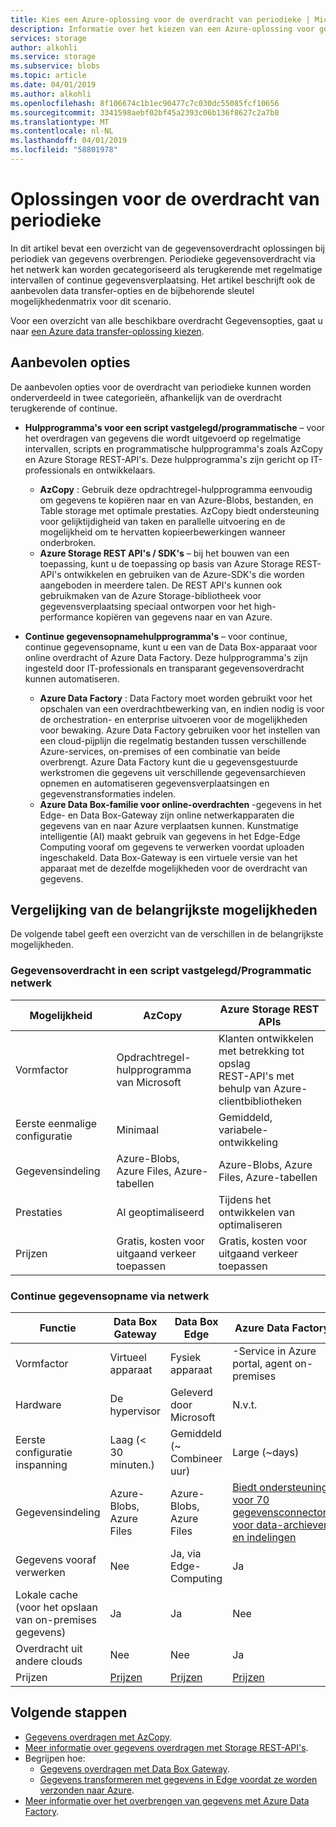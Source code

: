 ```yaml
---
title: Kies een Azure-oplossing voor de overdracht van periodieke | Microsoft Docs
description: Informatie over het kiezen van een Azure-oplossing voor gegevensoverdracht wanneer periodiek van gegevens overbrengen.
services: storage
author: alkohli
ms.service: storage
ms.subservice: blobs
ms.topic: article
ms.date: 04/01/2019
ms.author: alkohli
ms.openlocfilehash: 8f106674c1b1ec90477c7c030dc55085fcf10656
ms.sourcegitcommit: 3341598aebf02bf45a2393c06b136f8627c2a7b8
ms.translationtype: MT
ms.contentlocale: nl-NL
ms.lasthandoff: 04/01/2019
ms.locfileid: "58801978"
---
```

# <a name="solutions-for-periodic-data-transfer"></a>Oplossingen voor de overdracht van periodieke
 
In dit artikel bevat een overzicht van de gegevensoverdracht oplossingen bij periodiek van gegevens overbrengen. Periodieke gegevensoverdracht via het netwerk kan worden gecategoriseerd als terugkerende met regelmatige intervallen of continue gegevensverplaatsing. Het artikel beschrijft ook de aanbevolen data transfer-opties en de bijbehorende sleutel mogelijkhedenmatrix voor dit scenario.

Voor een overzicht van alle beschikbare overdracht Gegevensopties, gaat u naar [een Azure data transfer-oplossing kiezen](storage-choose-data-transfer-solution.md).

## <a name="recommended-options"></a>Aanbevolen opties

De aanbevolen opties voor de overdracht van periodieke kunnen worden onderverdeeld in twee categorieën, afhankelijk van de overdracht terugkerende of continue.

- **Hulpprogramma's voor een script vastgelegd/programmatische** – voor het overdragen van gegevens die wordt uitgevoerd op regelmatige intervallen, scripts en programmatische hulpprogramma's zoals AzCopy en Azure Storage REST-API's. Deze hulpprogramma's zijn gericht op IT-professionals en ontwikkelaars.

    - **AzCopy** : Gebruik deze opdrachtregel-hulpprogramma eenvoudig om gegevens te kopiëren naar en van Azure-Blobs, bestanden, en Table storage met optimale prestaties. AzCopy biedt ondersteuning voor gelijktijdigheid van taken en parallelle uitvoering en de mogelijkheid om te hervatten kopieerbewerkingen wanneer onderbroken.
    - **Azure Storage REST API's / SDK's** – bij het bouwen van een toepassing, kunt u de toepassing op basis van Azure Storage REST-API's ontwikkelen en gebruiken van de Azure-SDK's die worden aangeboden in meerdere talen. De REST API's kunnen ook gebruikmaken van de Azure Storage-bibliotheek voor gegevensverplaatsing speciaal ontworpen voor het high-performance kopiëren van gegevens naar en van Azure.

- **Continue gegevensopnamehulpprogramma's** – voor continue, continue gegevensopname, kunt u een van de Data Box-apparaat voor online overdracht of Azure Data Factory. Deze hulpprogramma's zijn ingesteld door IT-professionals en transparant gegevensoverdracht kunnen automatiseren.

    - **Azure Data Factory** : Data Factory moet worden gebruikt voor het opschalen van een overdrachtbewerking van, en indien nodig is voor de orchestration- en enterprise uitvoeren voor de mogelijkheden voor bewaking. Azure Data Factory gebruiken voor het instellen van een cloud-pijplijn die regelmatig bestanden tussen verschillende Azure-services, on-premises of een combinatie van beide overbrengt. Azure Data Factory kunt die u gegevensgestuurde werkstromen die gegevens uit verschillende gegevensarchieven opnemen en automatiseren gegevensverplaatsingen en gegevenstransformaties indelen.
    - **Azure Data Box-familie voor online-overdrachten** -gegevens in het Edge- en Data Box-Gateway zijn online netwerkapparaten die gegevens van en naar Azure verplaatsen kunnen. Kunstmatige intelligentie (AI) maakt gebruik van gegevens in het Edge-Edge Computing vooraf om gegevens te verwerken voordat uploaden ingeschakeld. Data Box-Gateway is een virtuele versie van het apparaat met de dezelfde mogelijkheden voor de overdracht van gegevens.


## <a name="comparison-of-key-capabilities"></a>Vergelijking van de belangrijkste mogelijkheden

De volgende tabel geeft een overzicht van de verschillen in de belangrijkste mogelijkheden.

### <a name="scriptedprogrammatic-network-data-transfer"></a>Gegevensoverdracht in een script vastgelegd/Programmatic netwerk

| Mogelijkheid                  | AzCopy                                 | Azure Storage REST APIs       |
|-----------------------------|----------------------------------------|-------------------------------|
| Vormfactor                 | Opdrachtregel-hulpprogramma van Microsoft       | Klanten ontwikkelen met betrekking tot opslag <br> REST-API's met behulp van Azure-clientbibliotheken |
| Eerste eenmalige configuratie     | Minimaal                                | Gemiddeld, variabele-ontwikkeling    |
| Gegevensindeling                 | Azure-Blobs, Azure Files, Azure-tabellen | Azure-Blobs, Azure Files, Azure-tabellen   |
| Prestaties                 | Al geoptimaliseerd                      | Tijdens het ontwikkelen van optimaliseren                  |
| Prijzen                     | Gratis, kosten voor uitgaand verkeer toepassen      | Gratis, kosten voor uitgaand verkeer toepassen        |

### <a name="continuous-data-ingestion-over-network"></a>Continue gegevensopname via netwerk

| Functie                                       | Data Box Gateway | Data Box Edge   | Azure Data Factory        |
|----------------------------------|-----------------------------------------|--------------------------|---------------------------|
| Vormfactor                                   | Virtueel apparaat             | Fysiek apparaat          | -Service in Azure portal, agent on-premises                                                            |
| Hardware                                      | De hypervisor            | Geleverd door Microsoft    | N.v.t.                                                            |
| Eerste configuratie inspanning                          | Laag (< 30 minuten.)            | Gemiddeld (~ Combineer uur) | Large (~days)                                                 |
| Gegevensindeling                                   | Azure-Blobs, Azure Files   | Azure-Blobs, Azure Files | [Biedt ondersteuning voor 70 gegevensconnectors voor data-archieven en indelingen](https://docs.microsoft.com/azure/data-factory/copy-activity-overview#supported-data-stores-and-formats)|
| Gegevens vooraf verwerken                           | Nee                         | Ja, via Edge-Computing    | Ja                                                           |
| Lokale cache<br>(voor het opslaan van on-premises gegevens)    | Ja                        | Ja                      | Nee                                                            |
| Overdracht uit andere clouds                    | Nee                         | Nee                       | Ja                                                           |
| Prijzen                                       | [Prijzen](https://azure.microsoft.com/pricing/details/storage/databox/gateway/)                    | [Prijzen](https://azure.microsoft.com/pricing/details/storage/databox/edge/)                  | [Prijzen](https://azure.microsoft.com/pricing/details/data-factory/)                                                       |

## <a name="next-steps"></a>Volgende stappen

- [Gegevens overdragen met AzCopy](/azure/storage/common/storage-use-azcopy-v10?toc=%2fazure%2fstorage%2ftables%2ftoc.json).
- [Meer informatie over gegevens overdragen met Storage REST-API's](https://docs.microsoft.com/azure/databox-online/data-box-gateway-deploy-add-shares).
- Begrijpen hoe:
    - [Gegevens overdragen met Data Box Gateway](https://docs.microsoft.com/azure/databox-online/data-box-gateway-deploy-add-shares).
    - [Gegevens transformeren met gegevens in Edge voordat ze worden verzonden naar Azure](https://docs.microsoft.com/azure/databox-online/data-box-edge-deploy-configure-compute).
- [Meer informatie over het overbrengen van gegevens met Azure Data Factory](https://docs.microsoft.com/azure/data-factory/tutorial-bulk-copy-portal).
